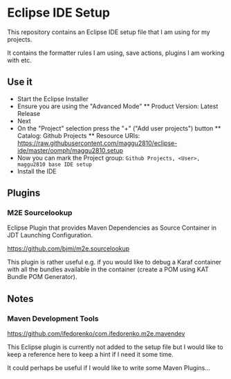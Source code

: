 # Eclipse IDE Setup

This repository contains an Eclipse IDE setup file that I am using for my projects.

It contains the formatter rules I am using, save actions, plugins I am working with etc.

## Use it

* Start the Eclipse Installer
* Ensure you are using the "Advanced Mode"
** Product Version: Latest Release
* Next
* On the "Project" selection press the "+" ("Add user projects") button
** Catalog: Github Projects
** Resource URIs: https://raw.githubusercontent.com/maggu2810/eclipse-ide/master/oomph/maggu2810.setup
* Now you can mark the Project group: `Github Projects, <User>, maggu2810 base IDE setup`
* Install the IDE

## Plugins

### M2E Sourcelookup

Eclipse Plugin that provides Maven Dependencies as Source Container in JDT Launching Configuration.

https://github.com/bjmi/m2e.sourcelookup

This plugin is rather useful e.g. if you would like to debug a Karaf container with all the bundles available in the container (create a POM using KAT Bundle POM Generator).

## Notes

### Maven Development Tools

https://github.com/ifedorenko/com.ifedorenko.m2e.mavendev

This Eclipse plugin is currently not added to the setup file but I would like to keep a reference here to keep a hint if I need it some time.

It could perhaps be useful if I would like to write some Maven Plugins...
